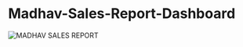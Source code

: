 # Madhav-Sales-Report-Dashboard
![MADHAV SALES REPORT](https://github.com/bigDataByChirag/Madhav-Sales-Report-Dashboard/assets/127500166/365eb513-fe5d-4643-ac9e-61b1d7196849)
